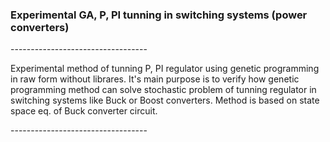 <h3>Experimental GA, P, PI tunning in switching systems (power converters)</h3>
<p>----------------------------------</p>
Experimental method of tunning P, PI regulator using genetic programming in raw form without librares.
It's main purpose is to verify how genetic programming method can solve stochastic problem of tunning regulator
in switching systems like Buck or Boost converters. Method is based on state space eq. of Buck converter circuit.
<p>----------------------------------</p>
